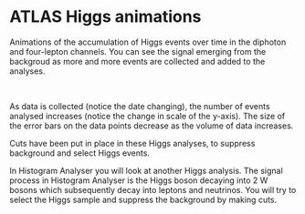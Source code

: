 # ATLAS Higgs animations

Animations of the accumulation of Higgs events over time in the diphoton and four-lepton channels.  You can see the signal emerging from the backgroud as more and more events are collected and added to the analyses.

<img alt="" src="https://twiki.cern.ch/twiki/pub/AtlasPublic/HiggsPublicResults//Hgg-FloatingScale-Short2.gif">

<img alt="" src="https://twiki.cern.ch/twiki/pub/AtlasPublic/HiggsPublicResults//4l-FloatingScale-NoMuProf2.gif">

As data is collected (notice the date changing), the number of events analysed increases (notice the change in scale of the y-axis).  The size of the error bars on the data points decrease as the volume of data increases.

Cuts have been put in place in these Higgs analyses, to suppress background and select Higgs events. 

In Histogram Analyser you will look at another Higgs analysis. 
The signal process in Histogram Analyser is the Higgs boson decaying into 2 W bosons which subsequently decay into leptons and neutrinos.  You will try to select the Higgs sample and suppress the background by making cuts.
